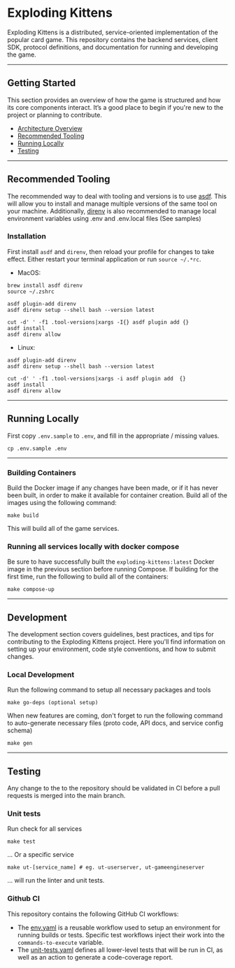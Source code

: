 # Exploding Kittens

Exploding Kittens is a distributed, service-oriented implementation of the popular card game. This repository contains the backend services, client SDK, protocol definitions, and documentation for running and developing the game.

---
## Getting Started

This section provides an overview of how the game is structured and how its core components interact. It’s a good place to begin if you're new to the project or planning to contribute.

- [Architecture Overview](./docs/architecture_overview.md)
- [Recommended Tooling](#recommended-tooling)
- [Running Locally](#running-locally)
- [Testing](#testing)

---
## Recommended Tooling

The recommended way to deal with tooling and versions is to use [asdf](https://asdf-vm.com/#/). This will allow you to install and manage multiple versions of the same tool on your machine. 
Additionally, [direnv](https://direnv.net/) is also recommended to manage local environment variables using .env and .env.local files (See samples)

### Installation
First install `asdf` and `direnv`, then reload your profile for changes to take effect.
Either restart your terminal application or run `source ~/.*rc`.

* MacOS:
```shell
brew install asdf direnv
source ~/.zshrc

asdf plugin-add direnv
asdf direnv setup --shell bash --version latest

cut -d' ' -f1 .tool-versions|xargs -I{} asdf plugin add {}
asdf install
asdf direnv allow
```

* Linux:
```shell
asdf plugin-add direnv
asdf direnv setup --shell bash --version latest

cut -d' ' -f1 .tool-versions|xargs -i asdf plugin add  {}
asdf install
asdf direnv allow
```

---
## Running Locally
<a name="running-locally"></a>

First copy `.env.sample` to `.env`, and fill in the appropriate / missing values.

```
cp .env.sample .env
```

---
### Building Containers
Build the Docker image if any changes have been made, or if it has never been built, in order to make it available for container creation. Build all of the images using the following command: 

```shell
make build
```

This will build all of the game services.

### Running all services locally with docker compose
Be sure to have successfully built the `exploding-kittens:latest` Docker image in the previous section before running Compose. If building for the first time, run the following to build all of the containers:
```shell
make compose-up
```

---
## Development
The development section covers guidelines, best practices, and tips for contributing to the Exploding Kittens project. Here you'll find information on setting up your environment, code style conventions, and how to submit changes.

### Local Development

Run the following command to setup all necessary packages and tools
```shell
make go-deps (optional setup)
```

When new features are coming, don't forget to run the following command to auto-generate necessary files (proto code, API docs, and service config schema)
```shell
make gen
```

---
## Testing

Any change to the to the repository should be validated in CI before
a pull requests is merged into the main branch.

### Unit tests

Run check for all services
```shell
make test
```
... Or a specific service
```shell
make ut-[service_name] # eg. ut-userserver, ut-gameengineserver
```
... will run the linter and unit tests.

### Github CI

This repository contains the following GitHub CI workflows:
- The [env.yaml](./.github/workflows/env.yaml) is a reusable workflow used to setup an environment for running builds or tests.  Specific test workflows inject their work into the `commands-to-execute` variable.
- The [unit-tests.yaml](./.github/workflows/unit-tests.yaml) defines all lower-level tests that will be run in CI, as well as an action to generate a code-coverage report.